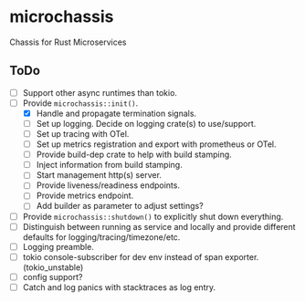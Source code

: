 # microchassis

Chassis for Rust Microservices

## ToDo

- [ ] Support other async runtimes than tokio.
- [ ] Provide `microchassis::init()`.
    - [x] Handle and propagate termination signals.
    - [ ] Set up logging. Decide on logging crate(s) to use/support.
    - [ ] Set up tracing with OTel.
    - [ ] Set up metrics registration and export with prometheus or OTel.
    - [ ] Provide build-dep crate to help with build stamping.
    - [ ] Inject information from build stamping.
    - [ ] Start management http(s) server.
    - [ ] Provide liveness/readiness endpoints.
    - [ ] Provide metrics endpoint.
    - [ ] Add builder as parameter to adjust settings?
- [ ] Provide `microchassis::shutdown()` to explicitly shut down everything.
- [ ] Distinguish between running as service and locally and provide different defaults for logging/tracing/timezone/etc.
- [ ] Logging preamble.
- [ ] tokio console-subscriber for dev env instead of span exporter. (tokio_unstable)
- [ ] config support?
- [ ] Catch and log panics with stacktraces as log entry.
